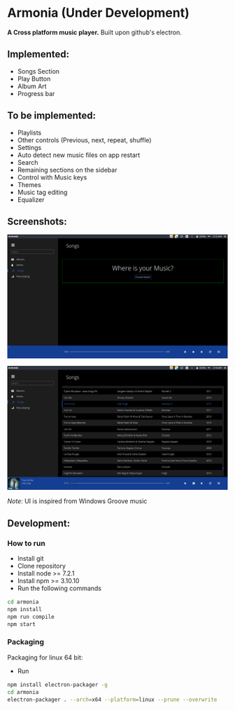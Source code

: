 # Armonia (Under Development)

**A Cross platform music player.**
Built upon github's electron.

## Implemented:
- Songs Section
- Play Button
- Album Art
- Progress bar

## To be implemented:
- Playlists
- Other controls (Previous, next, repeat, shuffle)
- Settings
- Auto detect new music files on app restart
- Search
- Remaining sections on the sidebar
- Control with Music keys
- Themes
- Music tag editing
- Equalizer

## Screenshots:
![Songs view](./Screenshot1.png)

![Songs view](./Screenshot2.png)

_Note_: UI is inspired from Windows Groove music

## Development:
### How to run
- Install git
- Clone repository
- Install node >= 7.2.1
- Install npm >= 3.10.10
- Run the following commands
```bash
cd armonia
npm install
npm run compile
npm start
```
### Packaging
Packaging for linux 64 bit:
- Run
```bash
npm install electron-packager -g
cd armonia
electron-packager . --arch=x64 --platform=linux --prune --overwrite
```
